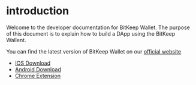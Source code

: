 # introduction

Welcome to the developer documentation for BitKeep Wallet. The purpose of this document is to explain how to build a DApp using the BitKeep Wallent.

You can find the latest version of BitKeep Wallet on our [official website](https://bitkeep.com)

- [IOS Download](https://bitkeep.com/en/download?type=1)
- [Android Download](https://bitkeep.com/en/download?type=0)
- [Chrome Extension](https://bitkeep.com/en/download?type=2)
